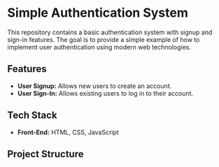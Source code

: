 # Simple Authentication System

This repository contains a basic authentication system with signup and sign-in features. The goal is to provide a simple example of how to implement user authentication using modern web technologies. 

## Features

- **User Signup:** Allows new users to create an account.
- **User Sign-In:** Allows existing users to log in to their account.

## Tech Stack

- **Front-End:** HTML, CSS, JavaScript


## Project Structure

